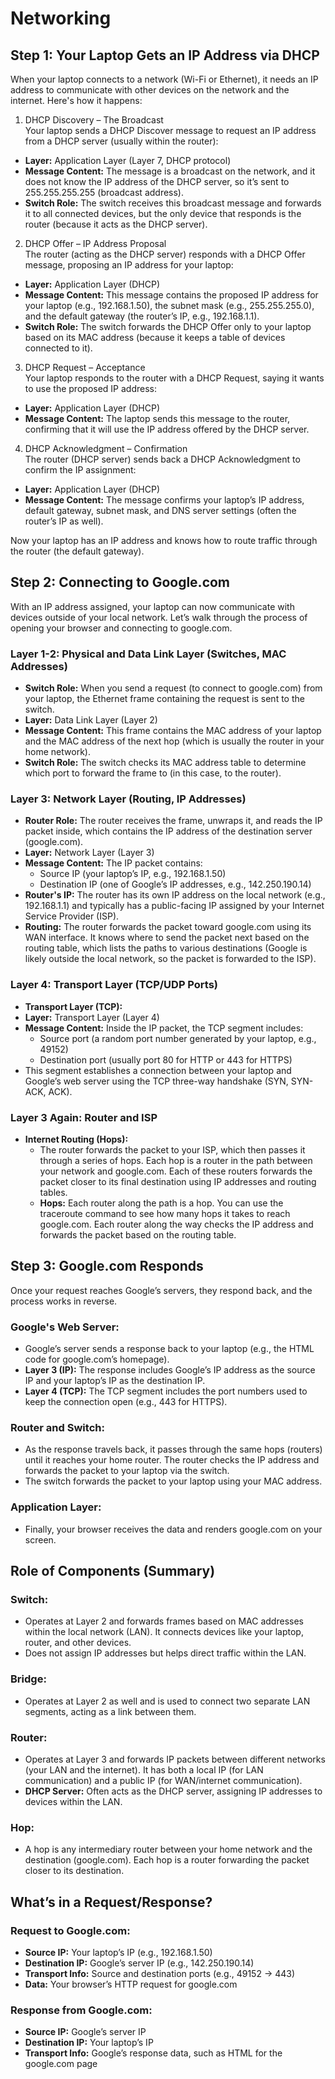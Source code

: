 # Networking

## Step 1: Your Laptop Gets an IP Address via DHCP

When your laptop connects to a network (Wi-Fi or Ethernet), it needs an IP address to communicate with other devices on the network and the internet. Here's how it happens:

1. DHCP Discovery – The Broadcast  
Your laptop sends a DHCP Discover message to request an IP address from a DHCP server (usually within the router):

- **Layer:** Application Layer (Layer 7, DHCP protocol)  
- **Message Content:** The message is a broadcast on the network, and it does not know the IP address of the DHCP server, so it’s sent to 255.255.255.255 (broadcast address).  
- **Switch Role:** The switch receives this broadcast message and forwards it to all connected devices, but the only device that responds is the router (because it acts as the DHCP server).  

2. DHCP Offer – IP Address Proposal  
The router (acting as the DHCP server) responds with a DHCP Offer message, proposing an IP address for your laptop:

- **Layer:** Application Layer (DHCP)  
- **Message Content:** This message contains the proposed IP address for your laptop (e.g., 192.168.1.50), the subnet mask (e.g., 255.255.255.0), and the default gateway (the router’s IP, e.g., 192.168.1.1).  
- **Switch Role:** The switch forwards the DHCP Offer only to your laptop based on its MAC address (because it keeps a table of devices connected to it).  

3. DHCP Request – Acceptance  
Your laptop responds to the router with a DHCP Request, saying it wants to use the proposed IP address:

- **Layer:** Application Layer (DHCP)  
- **Message Content:** The laptop sends this message to the router, confirming that it will use the IP address offered by the DHCP server.  

4. DHCP Acknowledgment – Confirmation  
The router (DHCP server) sends back a DHCP Acknowledgment to confirm the IP assignment:

- **Layer:** Application Layer (DHCP)  
- **Message Content:** The message confirms your laptop’s IP address, default gateway, subnet mask, and DNS server settings (often the router’s IP as well).  

Now your laptop has an IP address and knows how to route traffic through the router (the default gateway).

## Step 2: Connecting to Google.com

With an IP address assigned, your laptop can now communicate with devices outside of your local network. Let’s walk through the process of opening your browser and connecting to google.com.

### Layer 1-2: Physical and Data Link Layer (Switches, MAC Addresses)  
- **Switch Role:** When you send a request (to connect to google.com) from your laptop, the Ethernet frame containing the request is sent to the switch.  
- **Layer:** Data Link Layer (Layer 2)  
- **Message Content:** This frame contains the MAC address of your laptop and the MAC address of the next hop (which is usually the router in your home network).  
- **Switch Role:** The switch checks its MAC address table to determine which port to forward the frame to (in this case, to the router).  

### Layer 3: Network Layer (Routing, IP Addresses)  
- **Router Role:** The router receives the frame, unwraps it, and reads the IP packet inside, which contains the IP address of the destination server (google.com).  
- **Layer:** Network Layer (Layer 3)  
- **Message Content:** The IP packet contains:  
  - Source IP (your laptop’s IP, e.g., 192.168.1.50)  
  - Destination IP (one of Google’s IP addresses, e.g., 142.250.190.14)  
- **Router's IP:** The router has its own IP address on the local network (e.g., 192.168.1.1) and typically has a public-facing IP assigned by your Internet Service Provider (ISP).  
- **Routing:** The router forwards the packet toward google.com using its WAN interface. It knows where to send the packet next based on the routing table, which lists the paths to various destinations (Google is likely outside the local network, so the packet is forwarded to the ISP).  

### Layer 4: Transport Layer (TCP/UDP Ports)  
- **Transport Layer (TCP):**  
- **Layer:** Transport Layer (Layer 4)  
- **Message Content:** Inside the IP packet, the TCP segment includes:  
  - Source port (a random port number generated by your laptop, e.g., 49152)  
  - Destination port (usually port 80 for HTTP or 443 for HTTPS)  
- This segment establishes a connection between your laptop and Google’s web server using the TCP three-way handshake (SYN, SYN-ACK, ACK).  

### Layer 3 Again: Router and ISP  
- **Internet Routing (Hops):**  
  - The router forwards the packet to your ISP, which then passes it through a series of hops. Each hop is a router in the path between your network and google.com. Each of these routers forwards the packet closer to its final destination using IP addresses and routing tables.  
  - **Hops:** Each router along the path is a hop. You can use the traceroute command to see how many hops it takes to reach google.com. Each router along the way checks the IP address and forwards the packet based on the routing table.

## Step 3: Google.com Responds

Once your request reaches Google’s servers, they respond back, and the process works in reverse.

### Google's Web Server:
- Google’s server sends a response back to your laptop (e.g., the HTML code for google.com’s homepage).  
- **Layer 3 (IP):** The response includes Google’s IP address as the source IP and your laptop’s IP as the destination IP.  
- **Layer 4 (TCP):** The TCP segment includes the port numbers used to keep the connection open (e.g., 443 for HTTPS).  

### Router and Switch:
- As the response travels back, it passes through the same hops (routers) until it reaches your home router. The router checks the IP address and forwards the packet to your laptop via the switch.  
- The switch forwards the packet to your laptop using your MAC address.  

### Application Layer:
- Finally, your browser receives the data and renders google.com on your screen.

## Role of Components (Summary)

### Switch:
- Operates at Layer 2 and forwards frames based on MAC addresses within the local network (LAN). It connects devices like your laptop, router, and other devices.  
- Does not assign IP addresses but helps direct traffic within the LAN.  

### Bridge:
- Operates at Layer 2 as well and is used to connect two separate LAN segments, acting as a link between them.  

### Router:
- Operates at Layer 3 and forwards IP packets between different networks (your LAN and the internet). It has both a local IP (for LAN communication) and a public IP (for WAN/internet communication).  
- **DHCP Server:** Often acts as the DHCP server, assigning IP addresses to devices within the LAN.  

### Hop:
- A hop is any intermediary router between your home network and the destination (google.com). Each hop is a router forwarding the packet closer to its destination.

## What’s in a Request/Response?

### Request to Google.com:
- **Source IP:** Your laptop’s IP (e.g., 192.168.1.50)  
- **Destination IP:** Google’s server IP (e.g., 142.250.190.14)  
- **Transport Info:** Source and destination ports (e.g., 49152 → 443)  
- **Data:** Your browser’s HTTP request for google.com  

### Response from Google.com:
- **Source IP:** Google’s server IP  
- **Destination IP:** Your laptop’s IP  
- **Transport Info:** Google’s response data, such as HTML for the google.com page
